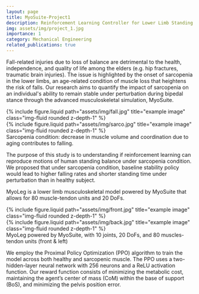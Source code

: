 ```yaml
---
layout: page
title: MyoSuite-Project1
description: Reinforcement Learning Controller for Lower Limb Standing Balance
img: assets/img/project_1.jpg
importance: 1
category: Mechanical Engineering
related_publications: true
---
```

Fall-related injuries due to loss of balance are detrimental to the health, independence, and quality of life among the elders (e.g. hip fractures, traumatic brain injuries). The issue is highlighted by the onset of sarcopenia in the lower limbs, an age-related condition of muscle loss that heightens the risk of falls. Our research aims to quantify the impact of sarcopenia on an individual's ability to remain stable under perturbation during bipedal stance through the advanced musculoskeletal simulation, MyoSuite.

<div class="row justify-content-center">
    <div class="col-auto mt-3 mt-md-0">
        {% include figure.liquid path="assets/img/fall.jpg" title="example image" class="img-fluid rounded z-depth-1" %}
    </div>
    <div class="col-auto mt-3 mt-md-0">
        {% include figure.liquid path="assets/img/sarco.jpg" title="example image" class="img-fluid rounded z-depth-1" %}
    </div>
</div>
<div class="caption">
    Sarcopenia condition: decrease in muscle volume and coordination due to aging contributes to falling.
</div>


The purpose of this study is to understanding if reinforcement learning can reproduce motions of human standing balance under sarcopenia condition. We proposed that under sarcopenia condition, baseline stability policy would lead to higher falling rates and shorter standing time under perturbation than in healthy subject.

MyoLeg is a lower limb musculoskeletal model powered by MyoSuite that allows for 80 muscle-tendon units and 20 DoFs.

<div class="row justify-content-center">
    <div class="col-auto mt-3 mt-md-0">
        {% include figure.liquid path="assets/img/front.jpg" title="example image" class="img-fluid rounded z-depth-1" %}
    </div>
    <div class="col-auto mt-3 mt-md-0">
        {% include figure.liquid path="assets/img/back.jpg" title="example image" class="img-fluid rounded z-depth-1" %}
    </div>
</div>
<div class="caption">
    MyoLeg powered by MyoSuite, with 10 joints, 20 DoFs, and 80 muscles-tendon units (front & left)
</div>

We employ the Proximal Policy Optimization (PPO) algorithm to train the model across both healthy and sarcopenic muscle. The PPO uses a two-hidden-layer neural network with 256 neurons and a ReLU activation function. Our reward function consists of minimizing the metabolic cost, maintaining the agent’s center of mass (CoM) within the base of support (BoS), and minimizing the pelvis position error.
